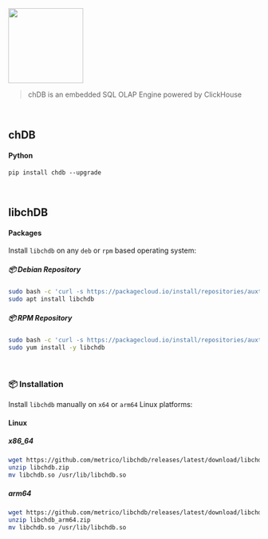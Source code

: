 <a href="https://chdb.fly.dev" target="_blank">
  <img src="https://github.com/chdb-io/chdb/raw/pybind/docs/_static/snake-chdb.png" height=150 />
</a>

> chDB is an embedded SQL OLAP Engine powered by ClickHouse

<br>

## chDB

#### Python
```
pip install chdb --upgrade
```

<br>

## libchDB

#### Packages
Install `libchdb` on any `deb` or `rpm` based operating system:

##### :package: Debian Repository
```bash
sudo bash -c 'curl -s https://packagecloud.io/install/repositories/auxten/chdb/script.deb.sh | os=any dist=any bash'
sudo apt install libchdb
```

##### :package: RPM Repository
```bash
sudo bash -c 'curl -s https://packagecloud.io/install/repositories/auxten/chdb/script.rpm.sh | os=rpm_any dist=rpm_any bash'
sudo yum install -y libchdb
```


<br>



### :package: Installation
Install `libchdb` manually on `x64` or `arm64` Linux platforms:


#### Linux
##### x86_64
```bash
wget https://github.com/metrico/libchdb/releases/latest/download/libchdb.zip
unzip libchdb.zip
mv libchdb.so /usr/lib/libchdb.so
```
##### arm64
```bash
wget https://github.com/metrico/libchdb/releases/latest/download/libchdb_arm64.zip
unzip libchdb_arm64.zip
mv libchdb.so /usr/lib/libchdb.so
```
<br>

